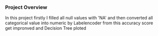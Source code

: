 ### Project Overview

 In this project firstly I filled all null values with 'NA' and then converted all categorical value into numeric by Labelencoder  from this accuracy score get impronved and Decision Tree ploted 


